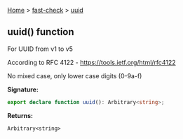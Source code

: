 [Home](/) &gt; [fast-check](../fast-check.md) &gt; [uuid](uuid_1.md)

## uuid() function

For UUID from v1 to v5

According to RFC 4122 - https://tools.ietf.org/html/rfc4122

No mixed case, only lower case digits (0-9a-f)

<b>Signature:</b>

```typescript
export declare function uuid(): Arbitrary<string>;
```
<b>Returns:</b>

`Arbitrary<string>`

